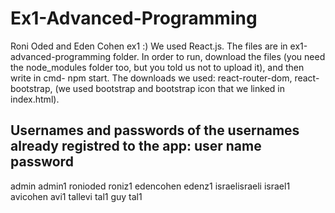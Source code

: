 # Ex1-Advanced-Programming
Roni Oded and Eden Cohen ex1 :)
We used React.js.
The files are in ex1-advanced-programming folder.
In order to run, download the files (you need the node_modules folder too, but you told us not to upload it), and then write in cmd- npm start.
The downloads we used: react-router-dom, react-bootstrap, (we used bootstrap and bootstrap icon that we linked in index.html).

Usernames and passwords of the usernames already registred to the app:
user name       password
-------------------------
admin           admin1
ronioded        roniz1
edencohen       edenz1
israelisraeli   israel1
avicohen        avi1
tallevi         tal1
guy             tal1
